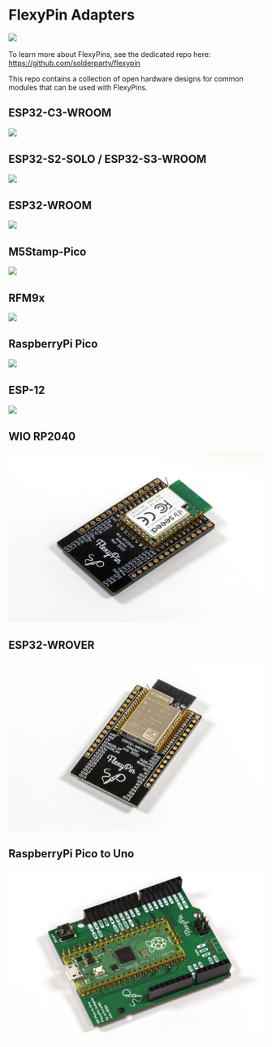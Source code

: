 # FlexyPin Adapters

![](./img/logo.png)

To learn more about FlexyPins, see the dedicated repo here: https://github.com/solderparty/flexypin

This repo contains a collection of open hardware designs for common modules that can be used with FlexyPins.

## ESP32-C3-WROOM
![](./img/esp32_c3.jpg)

## ESP32-S2-SOLO / ESP32-S3-WROOM
![](./img/esp32_s2_s3.jpg)

## ESP32-WROOM
![](./img/esp32_wroom.jpg)

## M5Stamp-Pico
![](./img/m5stamp_pico.jpg)

## RFM9x
![](./img/rfm.jpg)

## RaspberryPi Pico
![](./img/rpi_pico.jpg)

## ESP-12
![](./img/esp_12.jpg)

## WIO RP2040
![](./img/wio_rp2040.jpg)

## ESP32-WROVER
![](./img/esp32_wrover.jpg)

## RaspberryPi Pico to Uno
![](./img/rpi_pico_uno.jpg)